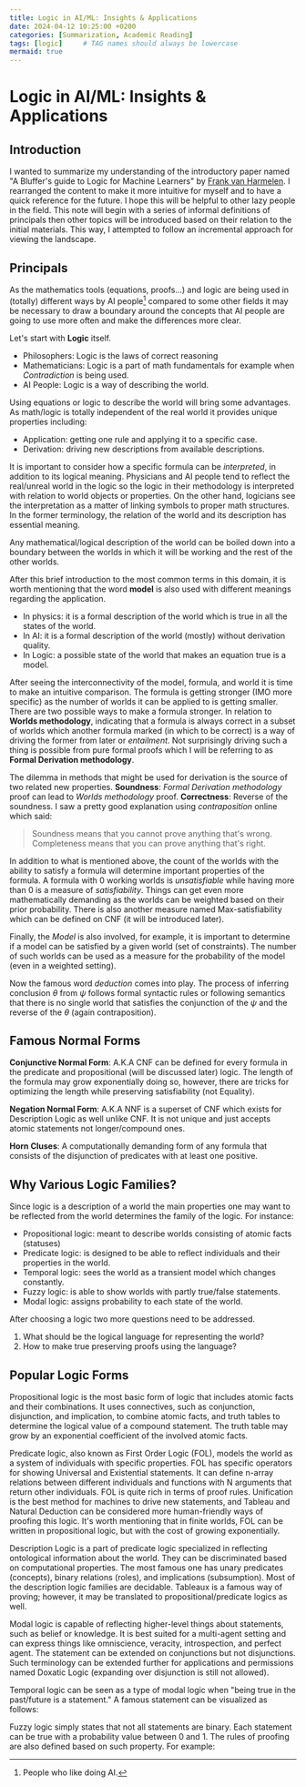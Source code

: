 ```yaml
---
title: Logic in AI/ML: Insights & Applications
date: 2024-04-12 10:25:00 +0200
categories: [Summarization, Academic Reading]
tags: [logic]     # TAG names should always be lowercase
mermaid: true
---
```


# Logic in AI/ML: Insights & Applications

## Introduction

I wanted to summarize my understanding of the introductory paper named "A Bluffer's guide to Logic for Machine Learners" by [Frank van Harmelen](https://research.vu.nl/en/persons/frank-van-harmelen). I rearranged the content to make it more intuitive for myself and to have a quick reference for the future. I hope this will be helpful to other lazy people in the field. This note will begin with a series of informal definitions of principals then other topics will be introduced based on their relation to the initial materials. This way, I attempted to follow an incremental approach for viewing the landscape.

## Principals

As the mathematics tools (equations, proofs...) and logic are being used in (totally) different ways by AI people[^fn-nth-1] compared to some other fields it may be necessary to draw a boundary around the concepts that AI people are going to use more often and make the differences more clear. 

Let's start with **Logic** itself. 

 - Philosophers: Logic is the laws of correct reasoning
 - Mathematicians: Logic is a part of math fundamentals for example when *Contradiction* is being used.
 - AI People: Logic is a way of describing the world.

Using equations or logic to describe the world will bring some advantages. As math/logic is totally independent of the real world it provides unique properties including:

 - Application: getting one rule and applying it to a specific case.
 - Derivation: driving new descriptions from available descriptions.

It is important to consider how a specific formula can be *interpreted*, in addition to its logical meaning. Physicians and AI people tend to reflect the real/unreal world in the logic so the logic in their methodology is interpreted with relation to world objects or properties. On the other hand, logicians see the interpretation as a matter of linking symbols to proper math structures. In the former terminology, the relation of the world and its description has essential meaning. 

Any mathematical/logical description of the world can be boiled down into a boundary between the worlds in which it will be working and the rest of the other worlds. 

After this brief introduction to the most common terms in this domain, it is worth mentioning that the word **model** is also used with different meanings regarding the application.

 - In physics: it is a formal description of the world which is true in
   all the states of the world.
 - In AI: it is a formal description of the world (mostly) without
   derivation quality.
 - In Logic: a possible state of the world that makes an equation true
   is a model.

After seeing the interconnectivity of the model, formula, and world it is time to make an intuitive comparison. The formula is getting stronger (IMO more specific) as the number of worlds it can be applied to is getting smaller. There are two possible ways to make a formula stronger. In relation to **Worlds methodology**, indicating that a formula is always correct in a subset of worlds which another formula marked (in which to be correct) is a way of driving the former from later or *entailment*. Not surprisingly driving such a thing is possible from pure formal proofs which I will be referring to as **Formal Derivation methodology**. 


The dilemma in methods that might be used for derivation is the source of two related new properties. 
**Soundness**: *Formal Derivation methodology* proof can lead to *Worlds methodology* proof. 
**Correctness**: Reverse of the soundness. 
I saw a pretty good explanation using *contraposition* online which said:

> Soundness means that you cannot prove anything that's wrong. Completeness means that you can prove anything that's right.

In addition to what is mentioned above, the count of the worlds with the ability to satisfy a formula will determine important properties of the formula. A formula with 0 working worlds is *unsatisfiable* while having more than 0 is a measure of *satisfiability*. Things can get even more mathematically demanding as the worlds can be weighted based on their prior probability. There is also another measure named Max-satisfiability which can be defined on CNF (it will be introduced later). 

Finally, the *Model* is also involved, for example, it is important to determine if a model can be satisfied by a given world (set of constraints). The number of such worlds can be used as a measure for the probability of the model (even in a weighted setting). 

Now the famous word *deduction*  comes into play. The process of inferring conclusion $\theta$ from $\psi$ follows formal syntactic rules or following semantics that there is no single world that satisfies the conjunction of the $\psi$ and the reverse of the $\theta$ (again contraposition).


## Famous Normal Forms 

**Conjunctive Normal Form**: A.K.A CNF can be defined for every formula in the predicate and propositional (will be discussed later) logic. The length of the formula may grow exponentially doing so, however, there are tricks for optimizing the length while preserving satisfiability (not Equality). 

**Negation Normal Form**: A.K.A NNF is a superset of CNF which exists for Description Logic as well unlike CNF. It is not unique and just accepts atomic statements not longer/compound ones. 

**Horn Cluses**: A computationally demanding form of any formula that consists of the disjunction of predicates with at least one positive. 

## Why Various Logic Families?
Since logic is a description of a world the main properties one may want to be reflected from the world determines the family of the logic.  For instance: 

 - Propositional logic: meant to describe worlds consisting of atomic
   facts (statuses)
 - Predicate logic: is designed to be able to reflect individuals and
   their properties in the world.
 - Temporal logic: sees the world as a transient model which changes
   constantly.
 - Fuzzy logic: is able to show worlds with partly true/false
   statements.
 - Modal logic: assigns probability to each state of the world.

After choosing a logic two more questions need to be addressed. 
1. What should be the logical language for representing the world?
2. How to make true preserving proofs using the language?
 
 
## Popular Logic Forms 

Propositional logic is the most basic form of logic that includes atomic facts and their combinations. It uses connectives, such as conjunction, disjunction, and implication, to combine atomic facts, and truth tables to determine the logical value of a compound statement. The truth table may grow by an exponential coefficient of the involved atomic facts.

Predicate logic, also known as First Order Logic (FOL), models the world as a system of individuals with specific properties. FOL has specific operators for showing Universal and Existential statements. It can define n-array relations between different individuals and functions with N arguments that return other individuals. FOL is quite rich in terms of proof rules. Unification is the best method for machines to drive new statements, and Tableau and Natural Deduction can be considered more human-friendly ways of proofing this logic. It's worth mentioning that in finite worlds, FOL can be written in propositional logic, but with the cost of growing exponentially.

Description Logic is a part of predicate logic specialized in reflecting ontological information about the world. They can be discriminated based on computational properties. The most famous one has unary predicates (concepts), binary relations (roles), and implications (subsumption). Most of the description logic families are decidable. Tableaux is a famous way of proving; however, it may be translated to propositional/predicate logics as well.

Modal logic is capable of reflecting higher-level things about statements, such as belief or knowledge. It is best suited for a multi-agent setting and can express things like omniscience, veracity, introspection, and perfect agent. The statement can be extended on conjunctions but not disjunctions. Such terminology can be extended further for applications and permissions named Doxatic Logic (expanding over disjunction is still not allowed).

Temporal logic can be seen as a type of modal logic when "being true in the past/future is a statement." A famous statement can be visualized as follows: 

Fuzzy logic simply states that not all statements are binary. Each statement can be true with a probability value between 0 and 1. The rules of proofing are also defined based on such property. For example:


 
[^fn-nth-1]: People who like doing  AI.
